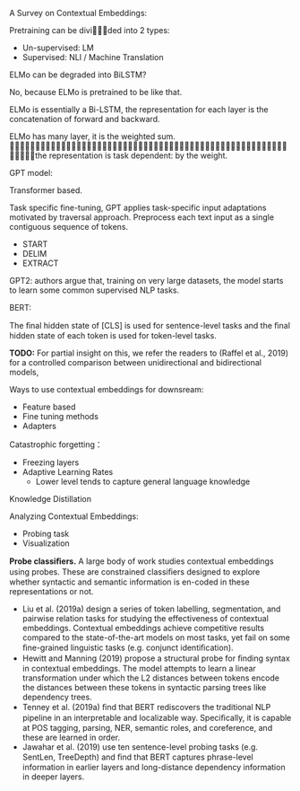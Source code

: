 A Survey on Contextual Embeddings:



Pretraining can be divided into 2 types:

- Un-supervised: LM
- Supervised: NLI / Machine Translation



ELMo can be degraded into BiLSTM?

No, because ELMo is pretrained to be like that. 



ELMo is essentially a Bi-LSTM, the representation for each layer is the concatenation of forward and backward.

ELMo has many layer, it is the weighted sum.  the representation is task dependent: by the weight.



GPT model:

Transformer based. 

Task specific fine-tuning, GPT applies task-specific input adaptations motivated by traversal approach. Preprocess each text input as a single contiguous sequence of tokens. 

- START
- DELIM
- EXTRACT



GPT2: authors argue that, training on very large datasets, the model starts to learn some common supervised NLP tasks. 



BERT:

The ﬁnal hidden state of [CLS] is used for sentence-level tasks and the ﬁnal hidden state of each token is used for token-level tasks.



**TODO:** For partial insight on this, we refer the readers to (Raffel et al., 2019) for a controlled comparison between unidirectional and bidirectional models,



Ways to use contextual embeddings for downsream:

- Feature based
- Fine tuning methods
- Adapters



Catastrophic forgetting：

- Freezing layers
- Adaptive Learning Rates
  - Lower level tends to capture general language knowledge



Knowledge Distillation



Analyzing Contextual Embeddings:

- Probing task
- Visualization 



**Probe classiﬁers.** A large body of work studies contextual embeddings using probes. These are constrained classiﬁers designed to explore whether syntactic and semantic information is en-coded in these representations or not. 

- Liu et al. (2019a) design a series of token labelling, segmentation, and pairwise relation tasks for studying the effectiveness of contextual embeddings. Contextual embeddings achieve competitive results compared to the state-of-the-art models on most tasks, yet fail on some ﬁne-grained linguistic tasks (e.g. conjunct identiﬁcation).
- Hewitt and Manning (2019) propose a structural probe for ﬁnding syntax in contextual embeddings. The model attempts to learn a linear transformation under which the L2 distances between tokens encode the distances between these tokens in syntactic parsing trees like dependency trees.
- Tenney et al. (2019a) ﬁnd that BERT rediscovers the traditional NLP pipeline in an interpretable and localizable way. Speciﬁcally, it is capable at POS tagging, parsing, NER, semantic roles, and coreference, and these are learned in order.
- Jawahar et al. (2019) use ten sentence-level probing tasks (e.g. SentLen, TreeDepth) and ﬁnd that BERT captures phrase-level information in earlier layers and long-distance dependency information in deeper layers.





